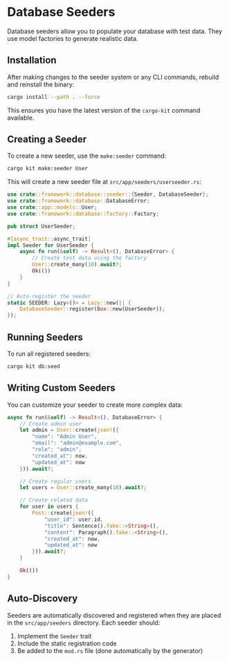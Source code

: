 # Database Seeders

Database seeders allow you to populate your database with test data. They use model factories to generate realistic data.

## Installation

After making changes to the seeder system or any CLI commands, rebuild and reinstall the binary:

```bash
cargo install --path . --force
```

This ensures you have the latest version of the `cargo-kit` command available.

## Creating a Seeder

To create a new seeder, use the `make:seeder` command:

```bash
cargo kit make:seeder User
```

This will create a new seeder file at `src/app/seeders/userseeder.rs`:

```rust
use crate::framework::database::seeder::{Seeder, DatabaseSeeder};
use crate::framework::database::DatabaseError;
use crate::app::models::User;
use crate::framework::database::factory::Factory;

pub struct UserSeeder;

#[async_trait::async_trait]
impl Seeder for UserSeeder {
    async fn run(&self) -> Result<(), DatabaseError> {
        // Create test data using the factory
        User::create_many(10).await?;
        Ok(())
    }
}

// Auto-register the seeder
static SEEDER: Lazy<()> = Lazy::new(|| {
    DatabaseSeeder::register(Box::new(UserSeeder));
});
```

## Running Seeders

To run all registered seeders:

```bash
cargo kit db:seed
```

## Writing Custom Seeders

You can customize your seeder to create more complex data:

```rust
async fn run(&self) -> Result<(), DatabaseError> {
    // Create admin user
    let admin = User::create(json!({
        "name": "Admin User",
        "email": "admin@example.com",
        "role": "admin",
        "created_at": now,
        "updated_at": now
    })).await?;

    // Create regular users
    let users = User::create_many(10).await?;

    // Create related data
    for user in users {
        Post::create(json!({
            "user_id": user.id,
            "title": Sentence().fake::<String>(),
            "content": Paragraph().fake::<String>(),
            "created_at": now,
            "updated_at": now
        })).await?;
    }

    Ok(())
}
```

## Auto-Discovery

Seeders are automatically discovered and registered when they are placed in the `src/app/seeders` directory. Each seeder should:

1. Implement the `Seeder` trait
2. Include the static registration code
3. Be added to the `mod.rs` file (done automatically by the generator) 